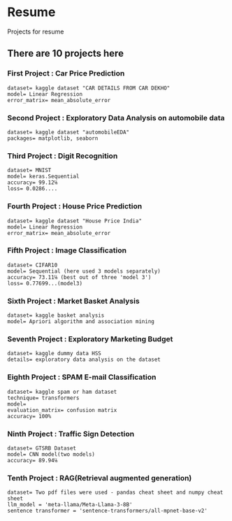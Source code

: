 # Resume
Projects for resume
## There are 10 projects here


### First Project : Car Price Prediction
    dataset= kaggle dataset "CAR DETAILS FROM CAR DEKHO"
    model= Linear Regression
    error_matrix= mean_absolute_error

### Second Project : Exploratory Data Analysis on automobile data
    dataset= kaggle dataset "automobileEDA"
    packages= matplotlib, seaborn

### Third Project : Digit Recognition
    dataset= MNIST
    model= keras.Sequential
    accuracy= 99.12℅
    loss= 0.0286....

### Fourth Project : House Price Prediction
    dataset= kaggle dataset "House Price India"
    model= Linear Regression
    error_matrix= mean_absolute_error

### Fifth Project : Image Classification
    dataset= CIFAR10
    model= Sequential (here used 3 models separately) 
    accuracy= 73.11℅ (best out of three 'model 3') 
    loss= 0.77699...(model3) 

### Sixth Project : Market Basket Analysis
    dataset= kaggle basket analysis
    model= Apriori algorithm and association mining
    

### Seventh Project : Exploratory Marketing Budget 
    dataset= kaggle dummy data HSS
    details= exploratory data analysis on the dataset

### Eighth Project : SPAM E-mail Classification
    dataset= kaggle spam or ham dataset
    technique= transformers
    model= 
    evaluation_matrix= confusion matrix
    accuracy= 100%

### Ninth Project : Traffic Sign Detection
    dataset= GTSRB Dataset
    model= CNN model(two models) 
    accuracy= 89.94℅

### Tenth Project : RAG(Retrieval augmented generation)
    dataset= Two pdf files were used - pandas cheat sheet and numpy cheat sheet
    llm_model = 'meta-llama/Meta-Llama-3-8B'
    sentence transformer = 'sentence-transformers/all-mpnet-base-v2'
